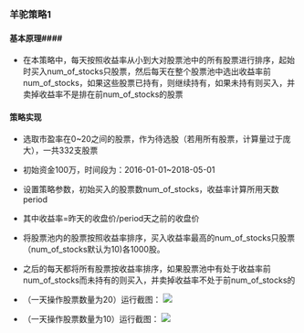 ### 羊驼策略1

#### 基本原理####
 - 在本策略中，每天按照收益率从小到大对股票池中的所有股票进行排序，起始时买入num_of_stocks只股票，然后每天在整个股票池中选出收益率前num_of_stocks，如果这些股票已持有，则继续持有，如果未持有则买入，并卖掉收益率不是排在前num_of_stocks的股票 

#### 策略实现
 - 选取市盈率在0~20之间的股票，作为待选股（若用所有股票，计算量过于庞大），一共332支股票
 - 初始资金100万，时间段为：2016-01-01~2018-05-01
 - 设置策略参数，初始买入的股票数num_of_stocks，收益率计算所用天数period
 - 其中收益率=昨天的收盘价/period天之前的收盘价
 - 将股票池内的股票按照收益率排序，买入收益率最高的num_of_stocks只股票（num_of_stocks默认为10)各1000股。
 - 之后的每天都将所有股票按收益率排序，如果股票池中有处于收益率前num_of_stocks而未持有的则买入，并卖掉收益率不处于前num_of_stocks的

 - （一天操作股票数量为20）运行截图：
  ![](https://i.imgur.com/Zh33xSK.png)

 - （一天操作股票数量为10）运行截图：
  ![](https://i.imgur.com/qOXxjAj.png)
